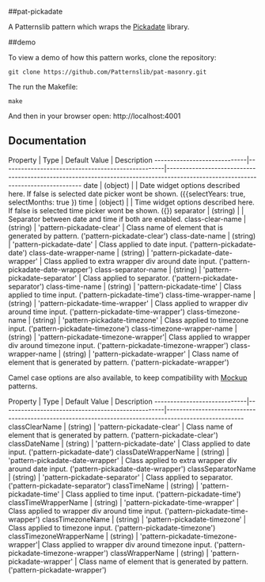 ##pat-pickadate

A Patternslib pattern which wraps the [Pickadate](http://amsul.ca/pickadate.js/) library.

##demo

To view a demo of how this pattern works, clone the repository:

    git clone https://github.com/Patternslib/pat-masonry.git

The run the Makefile:

    make

And then in your browser open: http://localhost:4001

## Documentation

Property                     | Type        | Default Value                       | Description
-----------------------------|---------------------------------------------------|---------------------------------------------------------------------------------------------------------------------------------
date                         | (object)    |                                     | Date widget options described here. If false is selected date picker wont be shown. ({{selectYears: true, selectMonths: true })
time                         | (object)    |                                     | Time widget options described here. If false is selected time picker wont be shown. ({})
separator                    | (string)    |                                     | Separator between date and time if both are enabled.
class-clear-name             | (string)    | 'pattern-pickadate-clear'           | Class name of element that is generated by pattern. ('pattern-pickadate-clear')
class-date-name              | (string)    | 'pattern-pickadate-date'            | Class applied to date input. ('pattern-pickadate-date')
class-date-wrapper-name      | (string)    | 'pattern-pickadate-date-wrapper'    | Class applied to extra wrapper div around date input. ('pattern-pickadate-date-wrapper')
class-separator-name         | (string)    | 'pattern-pickadate-separator'       | Class applied to separator. ('pattern-pickadate-separator')
class-time-name              | (string)    | 'pattern-pickadate-time'            | Class applied to time input. ('pattern-pickadate-time')
class-time-wrapper-name      | (string)    | 'pattern-pickadate-time-wrapper'    | Class applied to wrapper div around time input. ('pattern-pickadate-time-wrapper')
class-timezone-name          | (string)    | 'pattern-pickadate-timezone'        | Class applied to timezone input. ('pattern-pickadate-timezone')
class-timezone-wrapper-name  | (string)    | 'pattern-pickadate-timezone-wrapper'| Class applied to wrapper div around timezone input. ('pattern-pickadate-timezone-wrapper')
class-wrapper-name           | (string)    | 'pattern-pickadate-wrapper'         | Class name of element that is generated by pattern. ('pattern-pickadate-wrapper')


Camel case options are also available, to keep compatibility with [Mockup](https://github.com/plone/mockup) patterns.

Property                     | Type        | Default Value                       | Description
-----------------------------|---------------------------------------------------|------------------------------------------------------------------------------------------------------
classClearName               | (string)    | 'pattern-pickadate-clear'           | Class name of element that is generated by pattern. ('pattern-pickadate-clear')
classDateName                | (string)    | 'pattern-pickadate-date'            | Class applied to date input. ('pattern-pickadate-date')
classDateWrapperName         | (string)    | 'pattern-pickadate-date-wrapper'    | Class applied to extra wrapper div around date input. ('pattern-pickadate-date-wrapper')
classSeparatorName           | (string)    | 'pattern-pickadate-separator'       | Class applied to separator. ('pattern-pickadate-separator')
classTimeName                | (string)    | 'pattern-pickadate-time'            | Class applied to time input. ('pattern-pickadate-time')
classTimeWrapperName         | (string)    | 'pattern-pickadate-time-wrapper'    | Class applied to wrapper div around time input. ('pattern-pickadate-time-wrapper')
classTimezoneName            | (string)    | 'pattern-pickadate-timezone'        | Class applied to timezone input. ('pattern-pickadate-timezone')
classTimezoneWrapperName     | (string)    | 'pattern-pickadate-timezone-wrapper'| Class applied to wrapper div around timezone input. ('pattern-pickadate-timezone-wrapper')
classWrapperName             | (string)    | 'pattern-pickadate-wrapper'         | Class name of element that is generated by pattern. ('pattern-pickadate-wrapper')
